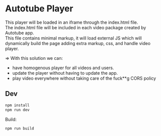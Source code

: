 # Autotube Player

This player will be loaded in an iframe through the index.html file.  
The index.html file will be included in each video package created by Autotube app.  
This file contains minimal markup, it will load external JS which will dynamically build the page adding extra
markup, css, and handle video player.

=> With this solution we can:
- have homogenous player for all videos and users.
- update the player without having to update the app.
- play video everywhere without taking care of the fuck**g CORS policy

## Dev

```bash
npm install 
npm run dev
```

Build:
```bash
npm run build
```


